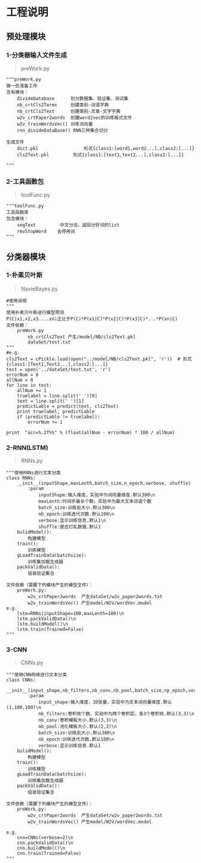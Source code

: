 # 工程说明
## 预处理模块
### 1-分类器输入文件生成
>preWork.py

	"""preWork.py
	做一些准备工作
	含有模块：
    	divideDatabase      划分数据集、验证集、测试集
    	nb_crtCls2Terms     创建类别-词语字典
    	nb_crtCls2Text      创建类别-文章-文字字典
    	w2v_crtPaper2words  创建word2vec的训练格式文件
    	w2v_trainWordsVec() 训练词向量
    	rnn_divideDataBase() RNN三种集合切分
    
	生成文件
    	dict.pkl                 形式{class1:[word1,word2...],class2:[...]}
    	cls2Text.pkl         形式{class1:[text1,text2...],class2:[...]}
    
	"""
### 2-工具函数包
>toolFunc.py

	"""toolFunc.py
	工具函数库
	包含模块：
   		segText         中文分词，返回分好词的list
    	rmvStopWord    去停用词
	"""
## 分类器模块
### 1-朴素贝叶斯
>NavieBayes.py
	
	#使用说明
	"""
	使用朴素贝叶斯进行模型预测
	P(C|x1,x2,x3....xn)正比于P(C)*P(x1|C)*P(x2|C)*P(x3|C)*...*P(xn|C)
	文件依赖：
    	preWork.py
        	nb_crtCls2Text 产生/model/NB/cls2Text.pkl
        	dataSet/test.txt
	"""
	#e.g.
	cls2Text = cPickle.load(open("../model/NB/cls2Text.pkl", 'r'))  # 形式{class1:[Text1,Text2...],class2:[...]}
    test = open('../dataSet/test.txt', 'r')
    errorNum = 0
    allNum = 0
    for line in test:
        allNum += 1
        truelabel = line.split(' ')[0]
        text = line.split(' ')[1]
        predictLable = predict(text, cls2Text)
        print truelabel, predictLable
        if (predictLable != truelabel):
            errorNum += 1

    print  "acc=%.2f%%" % (float(allNum - errorNum) * 100 / allNum)
        
### 2-RNN(LSTM)
>RNNs.py

	"""使用RNNs进行文本分类
    class RNNs:
        __init__(inputShape,maxLenth,batch_size,n_epoch,verbose, shuffle)
            :param
                inputShape:输入维度，实验中为词向量维度.默认300\n
                maxLenth:时间步最长个数，实验中为最大文本词语个数
                batch_size:训练批大小.默认300\n
                nb_epoch:训练迭代次数.默认100\n
                verbose:显示训练信息.默认1\n
                shuffle:是否打乱数据.默认1
        bulidModel():
            构建模型
        train():
            训练模型
        gLoadTrainData(batchsize):
            训练集加载生成器
        packValidData():
            组装验证集合
            
    文件依赖（需要下列模块产生的模型文件）：
        preWork.py:
            w2v_crtPaper2words  产生dataSet/w2v_paper2words.txt
            w2v_trainWordsVec() 产生model/W2V/wordVec.model
    e.g.
        lstm=RNNs(inputShape=100,maxLenth=100)\n
        lstm.packValidData()\n
        lstm.buildModel()\n
        lstm.train(Trained=False)
	"""
### 3-CNN
>CNNs.py

	"""使用CNN网络进行文本分类
    class CNNs:
        __init__(input_shape,nb_filters,nb_conv,nb_pool,batch_size,np_epoch,verbose)
            :param
                input_shape:输入维度，3D张量，实验中为文本词向量维度.默认(1,100,100)\n
                nb_filters:卷积核个数，实验中为两个卷积层，各3个卷积核.默认(3,3)\n
                nb_conv:卷积模板大小.默认(3,3)\n
                nb_pool:池化模板大小.默认(2,2)\n
                batch_size:训练批大小.默认300\n
                nb_epoch:训练迭代次数.默认100\n
                verbose:显示训练信息.默认1
        bulidModel():
            构建模型
        train():
            训练模型
        gLoadTrainData(batchsize):
            训练集加载生成器
        packValidData():
            组装验证集合
    
    文件依赖（需要下列模块产生的模型文件）：
        preWork.py:
            w2v_crtPaper2words  产生dataSet/w2v_paper2words.txt
            w2v_trainWordsVec() 产生model/W2V/wordVec.model
        
    e.g.
        cnn=CNNs(verbose=2)\n
        cnn.packValidData()\n
        cnn.buildModel()\n
        cnn.train(Trained=False)  
	"""

